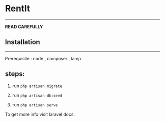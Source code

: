 # RentIt

---

**READ CAREFULLY**

## Installation
---

Prerequisite : node , composer , lamp

steps:
---

1. run `php artisan migrate`

2. run `php artisan db:seed`

3. run `php artisan serve`

To get more info visit laravel docs.
